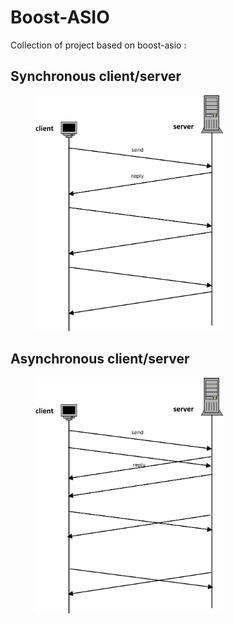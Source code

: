 # Boost-ASIO 

Collection of  project based on boost-asio :

## Synchronous client/server

<figure class="image">
<img src="doc/figures/synchrounous.svg" width="300">
</figure>

## Asynchronous client/server

<figure class="image">
<img src="doc/figures/asynchrounous.svg" width="300">
</figure>